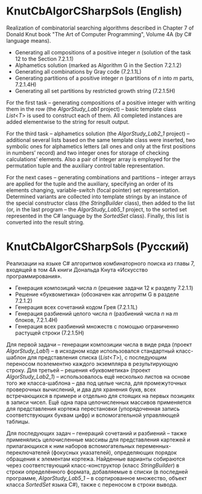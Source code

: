 # KnutCbAlgorCSharpSols (English)

Realization of combinatorial searching algorithms described in Chapter 7 of Donald Knut book "The Art of Computer Programming", Volume 4A (by C# language means).

-	Generating all compositions of a positive integer *n* (solution of the task 12 to the Section 7.2.1.1)
-	Alphametics solution (marked as Algorithm G in the Section 7.2.1.2)
-	Generating all combinations by Gray code (7.2.1.1L)
-	Generating partitions of a positive integer *n* (partitions of *n* into *m* parts, 7.2.1.4H)
-	Generating all set partitions by restricted growth string (7.2.1.5H)

For the first task – generating compositions of a positive integer with writing them in the row (the *AlgorStudy_Lab1* project) – basic template class *List*<*T*> is 
used to construct each of them. All completed instances are added elementwise to the string for result output.

For the third task – alphametics solution (the *AlgorStudy_Lab2_1* project) – additional several lists based on the same template class were inserted, two symbolic 
ones for alphametics letters (all ones and only at the first positions in numbers’ record) and two integer ones for storage of checking calculations’ elements. Also 
a pair of integer array is employed for the permutation tuple and the auxiliary control table representation.

For the next cases – generating combinations and partitions – integer arrays are applied for the tuple and the auxiliary, specifying an order of its elements 
changing, variable-switch (focal pointer) set representation. Determined variants are collected into template strings by an instance of the special constructor class 
(the *StringBuilder* class), then added to the list (or, in the last program – the *AlgorStudy_Lab5_1* project, to the sorted set represented in the C# language by 
the *SortedSet* class). Finally, this list is converted into the result string. 

# KnutCbAlgorCSharpSols (Русский)

Реализации на языке С# алгоритмов комбинаторного поиска из главы 7, входящей в том 4A книги Дональда Кнута «Искусство программирования».

-	Генерация композиций числа *n* (решение задачи 12 к разделу 7.2.1.1)
-	Решение «буквометика» (обозначен как алгоритм G в разделе 7.2.1.2)
-	Генерация всех сочетаний кодом Грея (7.2.1.1L)
-	Генерация разбиений целого числа *n* (разбиений числа *n* на *m* блоков, 7.2.1.4H)
-	Генерация всех разбиений множеств с помощью ограниченно растущей строки (7.2.1.5H)

Для первой задачи – генерации композиции числа в виде ряда (проект *AlgorStudy_Lab1*) – в исходном коде использовался стандартный класс-шаблон для представления 
списка (*List*<*T*>), с последующим переносом поэлементно каждого экземпляра в результирующую строку. Для третьей – решения «буквометика» (проект *AlgorStudy_Lab2_1*) 
– использовалось ещё несколько листов на основе того же класса-шаблона – два под целые числа, для промежуточных проверочных вычислений, и два для хранения букв, всех 
встречающихся в примере и отдельно для стоящих на первых позициях в записи чисел. Ещё одна пара целочисленных массивов применяется для представления кортежа 
перестановки (упорядоченная запись соответствующих буквам цифр) и вспомогательной управляющей таблицы.

Для последующих задач – генераций сочетаний и разбиений – также применялись целочисленные массивы для представления картежей и прилагающихся к ним наборов 
вспомогательных переменных-переключателей (фокусных указателей), определяющих порядок обращения к элементам кортежа. Найденные варианты собираются через 
соответствующий класс-конструктор (класс *StringBuilder*) в строки определённого формата, добавляемые в списки (в последней программе, *AlgorStudy_Lab5_1* – в 
сортированное множество, объект класса *SortedSet* языка C#), также с переносом в строки вывода.
